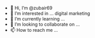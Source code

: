 - 👋 Hi, I’m @zubair69
- 👀 I’m interested in ... digital marketing
- 🌱 I’m currently learning ...
- 💞️ I’m looking to collaborate on ...
- 📫 How to reach me ...

<!---
zubair69/zubair69 is a ✨ special ✨ repository because its `README.md` (this file) appears on your GitHub profile.
You can click the Preview link to take a look at your changes.
--->
